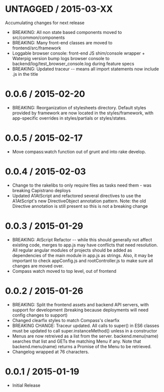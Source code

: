 UNTAGGED / 2015-03-XX
==================
  Accumulating changes for next release
  * BREAKING: All non state based components moved to src/common/components
  * BREAKING: Many front-end classes are moved to frontend/src/framework
  * Loggable browser console:  front-end JS shim/console wrapper + Waterpig version bump logs 
    browser console to backend/log/test_browser_console.log during feature specs
  * BREAKING: Updated traceur -- means all import statements now include .js in the title

0.0.6 / 2015-02-20
==================
  * BREAKING: Reorganization of stylesheets directory. Default styles provided by framework are now located in the styles/framework, with app-specific overrides in styles/partials or styles/states.

0.0.5 / 2015-02-17
==================
  * Move compass:watch function out of grunt and into rake develop.

0.0.4 / 2015-02-03
==================

  * Change to the rakelibs to only require files as tasks need them - was breaking Capistrano deploys
  * Updated A1AtScript and refactored several directives to use the A1AtScript's new DirectiveObject annotation pattern. Note: the old Directive annotation is still present so this is not a breaking change

0.0.3 / 2015-01-29
==================

  * BREAKING: AtScript Refactor -- while this should generally not affect existing code, merges to app.js may have conflicts that need resolution. All regular angular modules of projects should be added as dependencies of the main module in app.js as strings. Also, it may be important to check appConfig.js and rootController.js to make sure all changes are moved over.
  * Compass watch moved to top level, out of frontend

0.0.2 / 2015-01-26
==================

  * BREAKING: Split the frontend assets and backend API servers, with support for development
    (breaking because deployments will need config changes to support)
  * Changed clearfix styles to match Compass's clearfix
  * BREAKING CHANGE: Traceur updated. All calls to super() in ES6 classes must
    be updated to call super.instanceMethod() unless in a constructor
  * Menus are now retreived as a list from the server. backend.menu(name)
    searches that list and GETs the matching Menu if any. Note that
    backend.menu(name) returns a Promise of the Menu to be retrieved.
  * Changelog wrapped at 76 characters.

0.0.1 / 2015-01-19
==================

  * Initial Release
